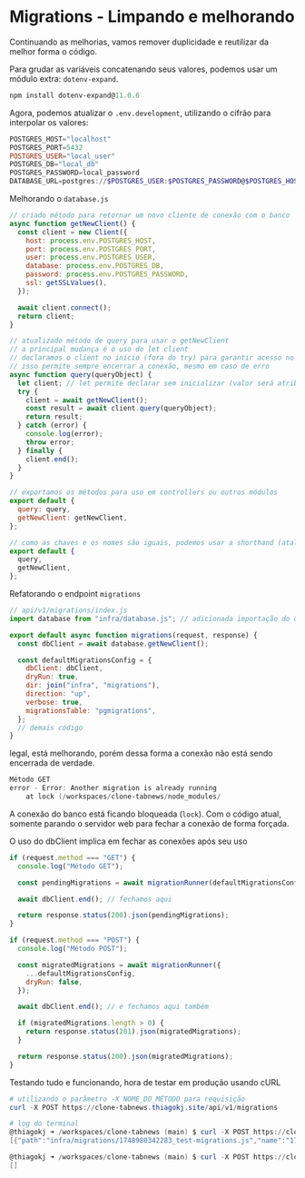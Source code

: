 # Migrations - Limpando e melhorando

Continuando as melhorias, vamos remover duplicidade e reutilizar da melhor forma o código.

Para grudar as variáveis concatenando seus valores, podemos usar um módulo extra: `dotenv-expand`.

```powershell
npm install dotenv-expand@11.0.6
```

Agora, podemos atualizar o `.env.development`, utilizando o cifrão para interpolar os valores:

```powershell
POSTGRES_HOST="localhost"
POSTGRES_PORT=5432
POSTGRES_USER="local_user"
POSTGRES_DB="local_db"
POSTGRES_PASSWORD=local_password
DATABASE_URL=postgres://$POSTGRES_USER:$POSTGRES_PASSWORD@$POSTGRES_HOST:$POSTGRES_PORT/$POSTGRES_DB
```

Melhorando o `database.js`

```js
// criado método para retornar um novo cliente de conexão com o banco
async function getNewClient() {
  const client = new Client({
    host: process.env.POSTGRES_HOST,
    port: process.env.POSTGRES_PORT,
    user: process.env.POSTGRES_USER,
    database: process.env.POSTGRES_DB,
    password: process.env.POSTGRES_PASSWORD,
    ssl: getSSLValues(),
  });

  await client.connect();
  return client;
}

// atualizado método de query para usar o getNewClient
// a principal mudança é o uso do let client
// declaramos o client no início (fora do try) para garantir acesso no finally
// isso permite sempre encerrar a conexão, mesmo em caso de erro
async function query(queryObject) {
  let client; // let permite declarar sem inicializar (valor será atribuído depois)
  try {
    client = await getNewClient();
    const result = await client.query(queryObject);
    return result;
  } catch (error) {
    console.log(error);
    throw error;
  } finally {
    client.end();
  }
}

// exportamos os métodos para uso em controllers ou outros módulos
export default {
  query: query,
  getNewClient: getNewClient,
};

// como as chaves e os nomes são iguais, podemos usar a shorthand (atalho)
export default {
  query,
  getNewClient,
};
```

Refatorando o endpoint `migrations`

```js
// api/v1/migrations/index.js
import database from "infra/database.js"; // adicionada importação do database.js

export default async function migrations(request, response) {
  const dbClient = await database.getNewClient();

  const defaultMigrationsConfig = {
    dbClient: dbClient,
    dryRun: true,
    dir: join("infra", "migrations"),
    direction: "up",
    verbose: true,
    migrationsTable: "pgmigrations",
  };
  // demais código
}
```

legal, está melhorando, porém dessa forma a conexão não está sendo encerrada de verdade.

```powershell
Método GET
error - Error: Another migration is already running
    at lock (/workspaces/clone-tabnews/node_modules/
```

A conexão do banco está ficando bloqueada (`lock`). Com o código atual, somente parando o servidor web para fechar a conexão de forma forçada.

O uso do dbClient implica em fechar as conexões após seu uso

```js
if (request.method === "GET") {
  console.log("Método GET");

  const pendingMigrations = await migrationRunner(defaultMigrationsConfig);

  await dbClient.end(); // fechamos aqui

  return response.status(200).json(pendingMigrations);
}

if (request.method === "POST") {
  console.log("Método POST");

  const migratedMigrations = await migrationRunner({
    ...defaultMigrationsConfig,
    dryRun: false,
  });

  await dbClient.end(); // e fechamos aqui também

  if (migratedMigrations.length > 0) {
    return response.status(201).json(migratedMigrations);
  }

  return response.status(200).json(migratedMigrations);
}
```

Testando tudo e funcionando, hora de testar em produção usando cURL

```powershell
# utilizando o parâmetro -X NOME_DO_MÉTODO para requisição
curl -X POST https://clone-tabnews.thiagokj.site/api/v1/migrations

# log do terminal
@thiagokj ➜ /workspaces/clone-tabnews (main) $ curl -X POST https://clone-tabnews.thiagokj.site/api/v1/migrations
[{"path":"infra/migrations/1748980342283_test-migrations.js","name":"1748980342283_test-migrations","timestamp":1748980342283}]

@thiagokj ➜ /workspaces/clone-tabnews (main) $ curl -X POST https://clone-tabnews.thiagokj.site/api/v1/migrations
[]
```
